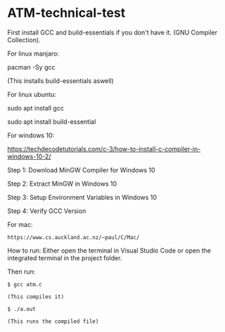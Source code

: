 # ATM-technical-test

First install GCC and build-essentials if you don't have it. (GNU Compiler Collection). 

For linux manjaro:

  pacman -Sy gcc 
  
  (This installs build-essentials aswell)
  

For linux ubuntu:

  sudo apt install gcc
  
  sudo apt install build-essential
  
  
For windows 10: 

  https://techdecodetutorials.com/c-3/how-to-install-c-compiler-in-windows-10-2/
  
  Step 1: Download MinGW Compiler for Windows 10
  
  Step 2: Extract MinGW in Windows 10
  
  Step 3: Setup Environment Variables in Windows 10
  
  Step 4: Verify GCC Version
  
  
  For mac:
  
    https://www.cs.auckland.ac.nz/~paul/C/Mac/
    
 How to run:
  Either open the terminal in Visual Studio Code or open the integrated terminal in the project folder. 
  
  Then run:
    
    $ gcc atm.c
    
    (This compiles it)
    
    $ ./a.out
    
    (This runs the compiled file)
    
